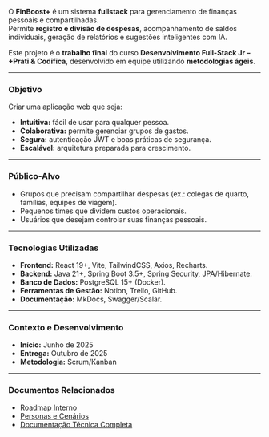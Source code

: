 O **FinBoost+** é um sistema **fullstack** para gerenciamento de finanças pessoais e compartilhadas.  
Permite **registro e divisão de despesas**, acompanhamento de saldos individuais, geração de relatórios e sugestões inteligentes com IA.

Este projeto é o **trabalho final** do curso **Desenvolvimento Full-Stack Jr – +Prati & Codifica**, desenvolvido em equipe utilizando **metodologias ágeis**.

---

### Objetivo
Criar uma aplicação web que seja:
- **Intuitiva:** fácil de usar para qualquer pessoa.
- **Colaborativa:** permite gerenciar grupos de gastos.
- **Segura:** autenticação JWT e boas práticas de segurança.
- **Escalável:** arquitetura preparada para crescimento.

---

### Público-Alvo
- Grupos que precisam compartilhar despesas (ex.: colegas de quarto, famílias, equipes de viagem).
- Pequenos times que dividem custos operacionais.
- Usuários que desejam controlar suas finanças pessoais.

---

### Tecnologias Utilizadas
- **Frontend:** React 19+, Vite, TailwindCSS, Axios, Recharts.
- **Backend:** Java 21+, Spring Boot 3.5+, Spring Security, JPA/Hibernate.
- **Banco de Dados:** PostgreSQL 15+ (Docker).
- **Ferramentas de Gestão:** Notion, Trello, GitHub.
- **Documentação:** MkDocs, Swagger/Scalar.

---

### Contexto e Desenvolvimento
- **Início:** Junho de 2025  
- **Entrega:** Outubro de 2025  
- **Metodologia:** Scrum/Kanban  

---

### Documentos Relacionados
- [Roadmap Interno](./Roadmap-Interno)
- [Personas e Cenários](../project_docs/personas.md)
- [Documentação Técnica Completa](https://finboostplus.github.io/finboostplus-app/)

